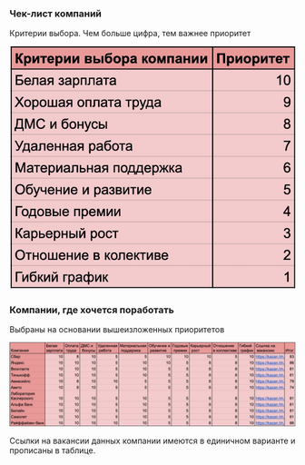 ### Чек-лист компаний

Критерии выбора. Чем больше цифра, тем важнее приоритет

![топ 5 компаний](priority.jpg)

### Компании, где хочется поработать

Выбраны на основании вышеизложенных приоритетов

![топ 5 компаний](checklist.jpg)

Ссылки на вакансии данных компании имеются в единичном варианте и прописаны в таблице.

